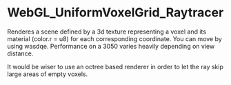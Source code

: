 # WebGL_UniformVoxelGrid_Raytracer


Renderes a scene defined by a 3d texture representing a voxel and its material (color.r = u8) for each corresponding coordinate. 
You can move by using wasdqe. Performance on a 3050 varies heavily depending on view distance.

It would be wiser to use an octree based renderer in order to let the ray skip large areas of empty voxels.
